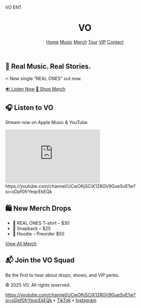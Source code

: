 VO ENT

<html lang="en">
<head>
  <meta charset="UTF-8" />
  <meta name="viewport" content="width=device-width, initial-scale=1.0"/>
  <title>VO – Official Site</title>
  <link rel="stylesheet" href="style.css" />
</head>
<body>
  <header>
    <h1>VO</h1>
    <nav>
      <a href="#">Home</a>
      <a href="#">Music</a>
      <a href="#">Merch</a>
      <a href="#">Tour</a>
      <a href="#">VIP</a>
      <a href="#">Contact</a>
    </nav>
  </header>

  <section class="hero">
    <h2>🎤 Real Music. Real Stories.</h2>
    <p>🔥 New single “REAL ONES” out now.</p>
    <a href="https://music.apple.com/" class="btn">🔊 Listen Now</a>
    <a href="#" class="btn">👕 Shop Merch</a>
  </section>

  <section class="music">
    <h2>🎧 Listen to VO</h2>
    <p>Stream now on Apple Music & YouTube</p>
    <iframe width="300" height="170" src="https:www.youtube.com/embed/your-video-id" frameborder="0" allowfullscreen></iframe>
https://youtube.com/channel/UCwOKjSCiX12RGV9GueSvE1w?si=oDpf0frYeqcEkEQk</section>

  <section class="merch">
    <h2>🛍 New Merch Drops</h2>
    <ul>
      <li>👕 REAL ONES T-shirt – $30</li>
      <li>🧢 Snapback – $25</li>
      <li>👟 Hoodie – Preorder $50</li>
    </ul>
    <a href="#" class="btn">View All Merch</a>
  </section>

  <section class="signup">
    <h2>📬 Join the VO Squad</h2>
    <p>Be the first to hear about drops, shows, and VIP perks.</p>
    <!-- Mailchimp embed goes here -->
  </section>

  <footer>
    <p>© 2025 VO. All rights reserved.</p>
    <p>
      <a href="#">https://youtube.com/channel/UCwOKjSCiX12RGV9GueSvE1w?si=oDpf0frYeqcEkEQk</a> •
      <a href="#">TikTok</a> •
      <a href="#">Instagram</a>
    
